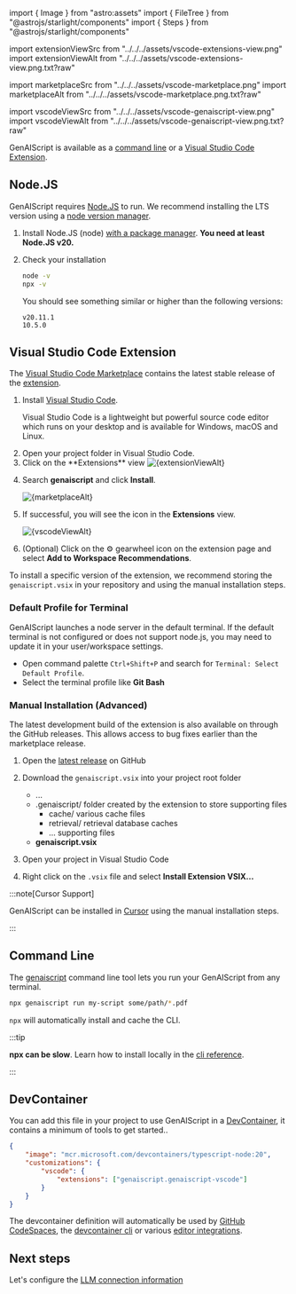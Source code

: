 import { Image } from "astro:assets"
import { FileTree } from "@astrojs/starlight/components"
import { Steps } from "@astrojs/starlight/components"

import extensionViewSrc from "../../../assets/vscode-extensions-view.png"
import extensionViewAlt from "../../../assets/vscode-extensions-view.png.txt?raw"

import marketplaceSrc from "../../../assets/vscode-marketplace.png"
import marketplaceAlt from "../../../assets/vscode-marketplace.png.txt?raw"

import vscodeViewSrc from "../../../assets/vscode-genaiscript-view.png"
import vscodeViewAlt from "../../../assets/vscode-genaiscript-view.png.txt?raw"

GenAIScript is available as a [command line](#command-line) or a [Visual Studio Code Extension](#visual-studio-code-extension).

## Node.JS

GenAIScript requires [Node.JS](https://nodejs.org/) to run.
We recommend installing the LTS version using a [node version manager](https://docs.npmjs.com/downloading-and-installing-node-js-and-npm).

<Steps>

<ol>

<li>

Install Node.JS (node) [with a package manager](https://nodejs.org/en/download/package-manager).
**You need at least Node.JS v20.**

</li>

<li>

Check your installation

```sh
node -v
npx -v
```

You should see something similar or higher than the following versions:

```text
v20.11.1
10.5.0
```

</li>

</ol>

</Steps>

## Visual Studio Code Extension

The [Visual Studio Code Marketplace](https://marketplace.visualstudio.com/items?itemName=genaiscript.genaiscript-vscode)
contains the latest stable release of the [extension](https://marketplace.visualstudio.com/items?itemName=genaiscript.genaiscript-vscode).

<Steps>

<ol>

<li>

Install [Visual Studio Code](https://code.visualstudio.com/Download).

Visual Studio Code is a lightweight but powerful source code editor which runs on your desktop and is available for Windows, macOS and Linux.

</li>

<li>
Open your project folder in Visual Studio Code.

</li>
<li>
Click on the **Extensions** view

<Image src={extensionViewSrc} alt={extensionViewAlt} />

</li>
<li>

Search **genaiscript** and click **Install**.

<Image src={marketplaceSrc} alt={marketplaceAlt} />

</li>

<li>

If successful, you will see the icon in the **Extensions** view.

<Image src={vscodeViewSrc} alt={vscodeViewAlt} />

</li>

<li>

(Optional) Click on the ⚙️ gearwheel icon on the extension page and select **Add to Workspace Recommendations**.

</li>

</ol>

</Steps>

To install a specific version of the extension, we recommend storing the `genaiscript.vsix`
in your repository and using the manual installation steps.

### Default Profile for Terminal

GenAIScript launches a node server in the default terminal. If the default terminal is not configured
or does not support node.js, you may need to update it in your user/workspace settings.

- Open command palette `Ctrl+Shift+P` and search for `Terminal: Select Default Profile`.
- Select the terminal profile like **Git Bash**

### Manual Installation (Advanced)

The latest development build of the extension is also available on through the GitHub releases. This allows access
to bug fixes earlier than the marketplace release.

<Steps>

<ol>

<li>

Open the [latest release](https://github.com/microsoft/genaiscript/releases/latest/) on GitHub

</li><li>

Download the `genaiscript.vsix` into your project root folder

<FileTree>

- ...
- .genaiscript/ folder created by the extension to store supporting files
    - cache/ various cache files
    - retrieval/ retrieval database caches
    - ... supporting files
- **genaiscript.vsix**

</FileTree>

</li><li>

Open your project in Visual Studio Code

</li><li>

Right click on the `.vsix` file and select **Install Extension VSIX...**

</li>

</ol>

</Steps>

:::note[Cursor Support]

GenAIScript can be installed in [Cursor](https://cursor.sh/how-to-install-extension)
using the manual installation steps.

:::

## Command Line

The [genaiscript](/genaiscript/reference/cli/) command line tool lets you run your GenAIScript
from any terminal.

```sh
npx genaiscript run my-script some/path/*.pdf
```

`npx` will automatically install and cache the CLI.

:::tip

**npx can be slow**. Learn how to install locally in the [cli reference](/genaiscript/reference/cli/).

:::

## DevContainer

You can add this file in your project to use GenAIScript in a
[DevContainer](https://containers.dev/), it contains a minimum of tools to get started..

```json title=".devcontainer/devcontainer.json"
{
    "image": "mcr.microsoft.com/devcontainers/typescript-node:20",
    "customizations": {
        "vscode": {
            "extensions": ["genaiscript.genaiscript-vscode"]
        }
    }
}
```

The devcontainer definition will automatically be used by
[GitHub CodeSpaces](https://docs.github.com/en/codespaces/setting-up-your-project-for-codespaces/adding-a-dev-container-configuration/introduction-to-dev-containers),
the [devcontainer cli](https://github.com/devcontainers/cli)
or various [editor integrations](https://containers.dev/supporting).

## Next steps

Let's configure the [LLM connection information](/genaiscript/getting-started/configuration)